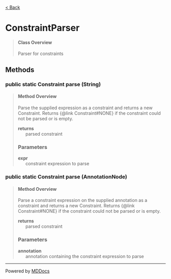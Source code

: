 [< Back](../README.md)
# ConstraintParser #
>#### Class Overview ####
>Parser for constraints
## Methods ##
### public static Constraint parse (String) ###
>#### Method Overview ####
>Parse the supplied expression as a constraint and returns a new
 Constraint. Returns {@link Constraint#NONE} if the constraint could not
 be parsed or is empty.
>
>**returns**<br />
>&nbsp;&nbsp;&nbsp;&nbsp;&nbsp;&nbsp;parsed constraint
>
>### Parameters ###
>**expr**<br />
>&nbsp;&nbsp;&nbsp;&nbsp;&nbsp;&nbsp;constraint expression to parse
>
### public static Constraint parse (AnnotationNode) ###
>#### Method Overview ####
>Parse a constraint expression on the supplied annotation as a constraint
 and returns a new Constraint. Returns {@link Constraint#NONE} if the
 constraint could not be parsed or is empty.
>
>**returns**<br />
>&nbsp;&nbsp;&nbsp;&nbsp;&nbsp;&nbsp;parsed constraint
>
>### Parameters ###
>**annotation**<br />
>&nbsp;&nbsp;&nbsp;&nbsp;&nbsp;&nbsp;annotation containing the constraint expression to
      parse
>

---
Powered by [MDDocs](https://github.com/VRCube/MDDocs)